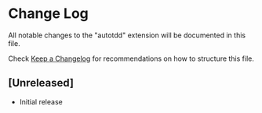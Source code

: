 # Change Log

All notable changes to the "autotdd" extension will be documented in this file.

Check [Keep a Changelog](http://keepachangelog.com/) for recommendations on how to structure this file.

## [Unreleased]

- Initial release
